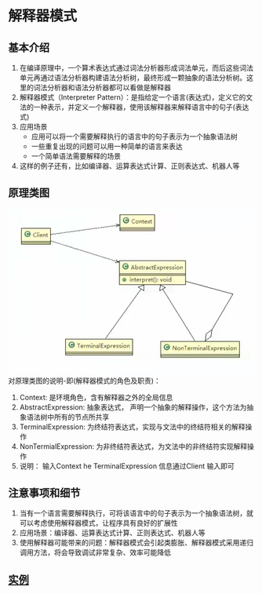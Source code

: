 # 解释器模式

## 基本介绍

1) 在编译原理中，一个算术表达式通过词法分析器形成词法单元，而后这些词法单元再通过语法分析器构建语法分析树，最终形成一颗抽象的语法分析树。这里的词法分析器和语法分析器都可以看做是解释器
2) 解释器模式（Interpreter Pattern）：是指给定一个语言(表达式)，定义它的文法的一种表示，并定义一个解释器，使用该解释器来解释语言中的句子(表达式)
3) 应用场景
    * 应用可以将一个需要解释执行的语言中的句子表示为一个抽象语法树
    * 一些重复出现的问题可以用一种简单的语言来表达
    * 一个简单语法需要解释的场景
4) 这样的例子还有，比如编译器、运算表达式计算、正则表达式、机器人等

## 原理类图

![img.png](../../../resources/picture/img72.png) \
对原理类图的说明-即(解释器模式的角色及职责)：

1) Context: 是环境角色，含有解释器之外的全局信息
2) AbstractExpression: 抽象表达式， 声明一个抽象的解释操作，这个方法为抽象语法树中所有的节点所共享
3) TerminalExpression: 为终结符表达式，实现与文法中的终结符相关的解释操作
4) NonTermialExpression: 为非终结符表达式，为文法中的非终结符实现解释操作
5) 说明： 输入Context he TerminalExpression 信息通过Client 输入即可

## 注意事项和细节

1) 当有一个语言需要解释执行，可将该语言中的句子表示为一个抽象语法树，就可以考虑使用解释器模式，让程序具有良好的扩展性
2) 应用场景：编译器、运算表达式计算、正则表达式、机器人等
3) 使用解释器可能带来的问题：解释器模式会引起类膨胀、解释器模式采用递归调用方法，将会导致调试非常复杂、效率可能降低

## [实例](../interpreter)